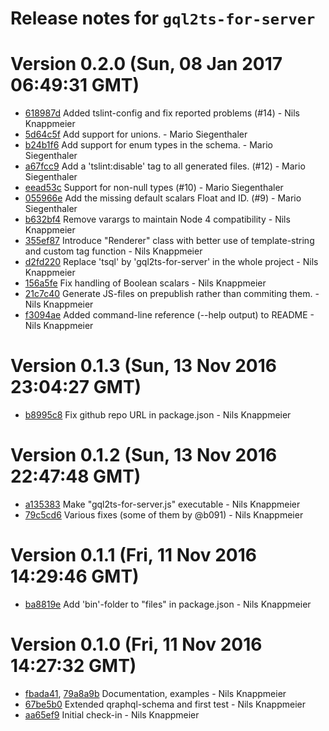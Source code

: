 # Release notes for `gql2ts-for-server`

<a name="current-release"></a>
# Version 0.2.0 (Sun, 08 Jan 2017 06:49:31 GMT)

* [618987d](https://github.com/nknapp/gql2ts-for-server/commit/618987d) Added tslint-config and fix reported problems (#14) - Nils Knappmeier
* [5d64c5f](https://github.com/nknapp/gql2ts-for-server/commit/5d64c5f) Add support for unions. - Mario Siegenthaler
* [b24b1f6](https://github.com/nknapp/gql2ts-for-server/commit/b24b1f6) Add support for enum types in the schema. - Mario Siegenthaler
* [a67fcc9](https://github.com/nknapp/gql2ts-for-server/commit/a67fcc9) Add a 'tslint:disable' tag to all generated files. (#12) - Mario Siegenthaler
* [eead53c](https://github.com/nknapp/gql2ts-for-server/commit/eead53c) Support for non-null types (#10) - Mario Siegenthaler
* [055966e](https://github.com/nknapp/gql2ts-for-server/commit/055966e) Add the missing default scalars Float and ID. (#9) - Mario Siegenthaler
* [b632bf4](https://github.com/nknapp/gql2ts-for-server/commit/b632bf4) Remove varargs to maintain Node 4 compatibility - Nils Knappmeier
* [355ef87](https://github.com/nknapp/gql2ts-for-server/commit/355ef87) Introduce "Renderer" class with better use of template-string and custom tag function - Nils Knappmeier
* [d2fd220](https://github.com/nknapp/gql2ts-for-server/commit/d2fd220) Replace 'tsql' by 'gql2ts-for-server' in the whole project - Nils Knappmeier
* [156a5fe](https://github.com/nknapp/gql2ts-for-server/commit/156a5fe) Fix handling of Boolean scalars - Nils Knappmeier
* [21c7c40](https://github.com/nknapp/gql2ts-for-server/commit/21c7c40) Generate JS-files on prepublish rather than commiting them. - Nils Knappmeier
* [f3094ae](https://github.com/nknapp/gql2ts-for-server/commit/f3094ae) Added command-line reference (--help output) to README - Nils Knappmeier


# Version 0.1.3 (Sun, 13 Nov 2016 23:04:27 GMT)

* [b8995c8](https://github.com/nknapp/gql2ts-for-server/commit/b8995c8) Fix github repo URL in package.json - Nils Knappmeier

# Version 0.1.2 (Sun, 13 Nov 2016 22:47:48 GMT)

* [a135383](https://github.com/nknapp/gql2ts-for-server/commit/a135383) Make "gql2ts-for-server.js" executable - Nils Knappmeier
* [79c5cd6](https://github.com/nknapp/gql2ts-for-server/commit/79c5cd6) Various fixes (some of them by @b091) - Nils Knappmeier

# Version 0.1.1 (Fri, 11 Nov 2016 14:29:46 GMT)

* [ba8819e](https://github.com/nknapp/gql2ts-for-server/commit/ba8819e) Add 'bin'-folder to "files" in package.json - Nils Knappmeier

# Version 0.1.0 (Fri, 11 Nov 2016 14:27:32 GMT)

* [fbada41](https://github.com/nknapp/gql2ts-for-server/commit/fbada41),
  [79a8a9b](https://github.com/nknapp/gql2ts-for-server/commit/79a8a9b) Documentation, examples - Nils Knappmeier
* [67be5b0](https://github.com/nknapp/gql2ts-for-server/commit/67be5b0) Extended qraphql-schema and first test - Nils Knappmeier
* [aa65ef9](https://github.com/nknapp/gql2ts-for-server/commit/aa65ef9) Initial check-in - Nils Knappmeier

